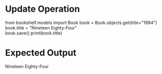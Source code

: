 # Update Operation

from bookshelf.models import Book
book = Book.objects.get(title="1984") 
book.title = "Nineteen Eighty-Four"  
book.save()
print(book.title)

# Expected Output

Nineteen Eighty-Four